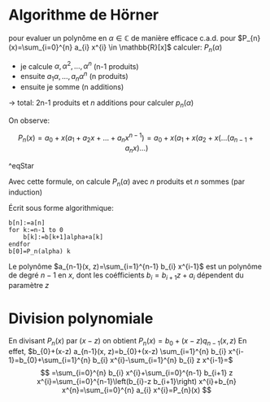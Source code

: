 # Algorithme de Hörner 
pour evaluer un polynôme en $\alpha \in \mathbb{C}$  de manière efficace c.a.d. pour $P_{n}(x)=\sum_{i=0}^{n} a_{i} x^{i} \in \mathbb{R}[x]$ calculer: $P_{n}(\alpha)$

- je calcule $\alpha, \alpha^{2}, \ldots, \alpha^{n}$ (n-1 produits)
- ensuite $a_{1} \alpha, \ldots, a_{n} \alpha^{n}$ (n produits)
- ensuite je somme (n additions)

$\rightarrow$ total: 2n-1 produits et $n$ additions pour calculer $p_{n}(\alpha)$

On observe: 

$$P_{n}(x)=a_{0}+x\left(a_{1}+a_{2} x+\ldots+a_{n} x^{n-1}\right)=a_{0}+x\left(a_{1}+x\left(a_{2}+x\left(\ldots\left(a_{n-1}+a_{n} x\right) \ldots\right)\right.\right.$$

^eqStar

Avec cette formule, on calcule $P_{n}(\alpha)$ avec $n$ produits et $n$ sommes (par induction)

Écrit sous forme algorithmique:
```
b[n]:=a[n]
for k:=n-1 to 0 
    b[k]:=b[k+1]alpha+a[k]
endfor
b[0]=P_n(alpha) k
```
Le polynôme $a_{n-1}(x, z)=\sum_{i=1}^{n-1} b_{i} x^{i-1}$ est un polynôme de degré $n-1$ en $x$, dont les coéfficients $b_{i}=b_{i+1} z+a_{i}$ dépendent du paramètre $z$


# Division polynomiale

En divisant $P_{n}(x)$ par $(x-z)$ on obtient $P_{n}(x)=b_{0}+(x-z) q_{n-1}(x, z)$
En effet, $b_{0}+(x-z) a_{n-1}(x, z)=b_{0}+(x-z) \sum_{i=1}^{n} b_{i} x^{i-1}=b_{0}+\sum_{i=1}^{n} b_{i} x^{i}-\sum_{i=1}^{n} b_{i} z x^{i-1}=$
$$
=\sum_{i=0}^{n} b_{i} x^{i}+\sum_{i=0}^{n-1} b_{i+1} z x^{i}=\sum_{i=0}^{n-1}\left(b_{i}-z b_{i+1}\right) x^{i}+b_{n} x^{n}=\sum_{i=0}^{n} a_{i} x^{i}=P_{n}(x)
$$